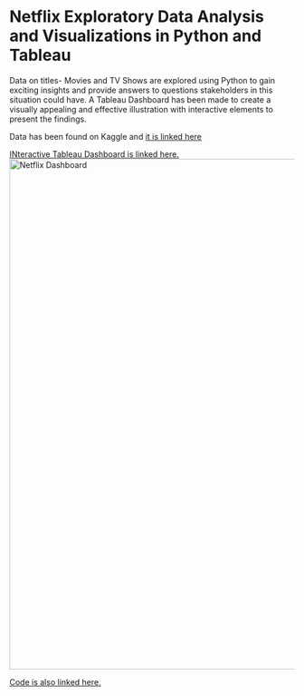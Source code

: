 # Netflix Exploratory Data Analysis and Visualizations in Python and Tableau

Data on titles- Movies and TV Shows are explored using Python to gain exciting insights and provide answers to questions stakeholders in this situation could have. A Tableau Dashboard has been made to create a visually appealing and effective illustration with interactive elements to present the findings.  

Data has been found on Kaggle and [it is linked here](https://www.kaggle.com/datasets/shivamb/netflix-shows)

[INteractive Tableau Dashboard is linked here.](https://public.tableau.com/app/profile/shreya.kala/viz/NetflixData_16918481192810/Dashboard?publish=yes)
<img width="900" alt="Netflix Dashboard" src="https://github.com/sk2003hw/Netflix-EDA-and-Visualization/assets/71402153/01375f3b-c229-4d06-bd6d-3a02f8e5b79c">

[Code is also linked here.](https://colab.research.google.com/drive/1lqjzB7pSWj6nZhCGR3XFH-O1C0idjupj?usp=sharing)
